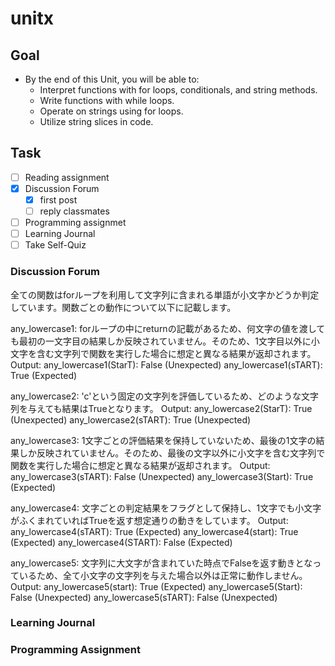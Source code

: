# unitx

## Goal

- By the end of this Unit, you will be able to:
  - Interpret functions with for loops, conditionals, and string methods.
  - Write functions with while loops.
  - Operate on strings using for loops.
  - Utilize string slices in code.

## Task

- [ ] Reading assignment
- [x] Discussion Forum
  - [x] first post
  - [ ] reply classmates
- [ ] Programming assignmet
- [ ] Learning Journal
- [ ] Take Self-Quiz

### Discussion Forum

全ての関数はforループを利用して文字列に含まれる単語が小文字かどうか判定しています。関数ごとの動作について以下に記載します。

any_lowercase1: forループの中にreturnの記載があるため、何文字の値を渡しても最初の一文字目の結果しか反映されていません。そのため、1文字目以外に小文字を含む文字列で関数を実行した場合に想定と異なる結果が返却されます。
Output:
any_lowercase1(StarT): False (Unexpected)
any_lowercase1(sTART): True  (Expected)

any_lowercase2: 'c'という固定の文字列を評価しているため、どのような文字列を与えても結果はTrueとなります。
Output:
any_lowercase2(StarT): True (Unexpected)
any_lowercase2(sTART): True (Unexpected)

any_lowercase3: 1文字ごとの評価結果を保持していないため、最後の1文字の結果しか反映されていません。そのため、最後の文字以外に小文字を含む文字列で関数を実行した場合に想定と異なる結果が返却されます。
Output:
any_lowercase3(sTART): False (Unexpected)
any_lowercase3(Start): True (Expected)

any_lowercase4: 文字ごとの判定結果をフラグとして保持し、1文字でも小文字がふくまれていればTrueを返す想定通りの動きをしています。
Output:
any_lowercase4(sTART): True (Expected)
any_lowercase4(start): True (Expected)
any_lowercase4(START): False (Expected)

any_lowercase5: 文字列に大文字が含まれていた時点でFalseを返す動きとなっているため、全て小文字の文字列を与えた場合以外は正常に動作しません。
Output:
any_lowercase5(start): True (Expected)
any_lowercase5(Start): False (Unexpected)
any_lowercase5(sTART): False (Unexpected)

### Learning Journal

### Programming Assignment
